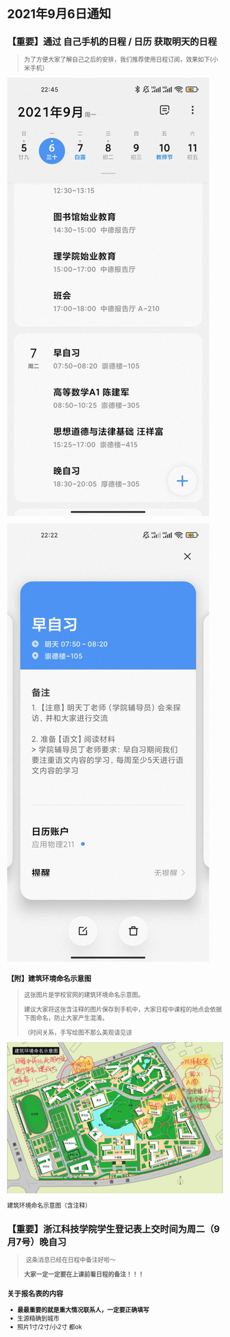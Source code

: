 # 2021年9月6日通知
**【重要】通过 自己手机的日程 / 日历 获取明天的日程**
-------------------------------

> 为了方便大家了解自己之后的安排，我们推荐使用日程订阅，效果如下(小米手机）

![](2021%E5%B9%B49%E6%9C%886%E6%97%A5%E9%80%9A%E7%9F%A5/1_image.png)

![](2021%E5%B9%B49%E6%9C%886%E6%97%A5%E9%80%9A%E7%9F%A5/image.png)

### 【附】建筑环境命名示意图

> 这张图片是学校官网的建筑环境命名示意图。
> 
> 建议大家将这张含注释的图片保存到手机中，大家日程中课程的地点会依据下图命名，防止大家产生混淆。
> 
> （时间关系，手写绘图不那么美观请见谅

![](2021%E5%B9%B49%E6%9C%886%E6%97%A5%E9%80%9A%E7%9F%A5/%E5%BB%BA%E7%AD%91%E7%8E%AF%E5%A2%83%E5%91%BD%E5%90%8D%E7%A4%BA%E6%84%8F%E5%9B%BE.jpg)

建筑环境命名示意图（含注释）

【重要】浙江科技学院学生登记表上交时间为**周二（9月7号）晚自习**
-----------------------------------

>  这条消息已经在日程中备注好啦～
> 
> **大家一定一定要在上课前看日程的备注！！！**

### 关于报名表的内容

*   **最最重要的就是重大情况联系人，一定要正确填写**
*   生源精确到城市
*   照片1寸/2寸/小2寸 都ok